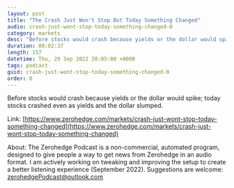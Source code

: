 ```yaml
---
layout: post
title: "The Crash Just Won't Stop But Today Something Changed"
audio: crash-just-wont-stop-today-something-changed-0
category: markets
desc: "Before stocks would crash because yields or the dollar would spike; today stocks crashed even as yields and the dollar slumped."
duration: 00:02:37
length: 157
datetime: Thu, 29 Sep 2022 20:05:00 +0000
tags: podcast
guid: crash-just-wont-stop-today-something-changed-0
order: 0
---
```

Before stocks would crash because yields or the dollar would spike; today stocks crashed even as yields and the dollar slumped.

Link: [https://www.zerohedge.com/markets/crash-just-wont-stop-today-something-changed](https://www.zerohedge.com/markets/crash-just-wont-stop-today-something-changed)

About: The Zerohedge Podcast is a non-commercial, automated program, designed to give people a way to get news from Zerohedge in an audio format.  I am actively working on tweaking and improving the setup to create a better listening experience (September 2022).  Suggestions are welcome: [zerohedgePodcast@outlook.com](mailto:zerohedgePodcast@outlook.com)
